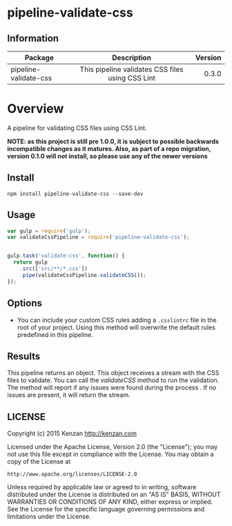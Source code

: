 # pipeline-validate-css

## Information

| Package       | Description   | Version|
| ------------- |:-------------:| -----:|
| pipeline-validate-css| This pipeline validates CSS files using CSS Lint| 0.3.0 |

# Overview

A pipeline for validating CSS files using CSS Lint.

**NOTE: as this project is still pre 1.0.0, it is subject to possible backwards incompatible changes as it matures.
Also, as part of a repo migration, version 0.1.0 will not install, so please use any of the newer versions**

## Install

`npm install pipeline-validate-css --save-dev`

## Usage
```javascript
var gulp = require('gulp');
var validateCssPipeline = require('pipeline-validate-css');


gulp.task('validate:css', function() {
  return gulp
    .src(['src/**/*.css'])
    .pipe(validateCssPipeline.validateCSS());
});
```

## Options

  + You can include your custom CSS rules adding a `.csslintrc` file in the root of your project. Using this method will overwrite the default rules predefined in this pipeline.

## Results

This pipeline returns an object. This object receives a stream with the CSS files to validate. You can call the _validateCSS_ method to run the validation. The method will report if any issues were found during the process . If no issues are present, it will return the stream.

## LICENSE

Copyright (c) 2015 Kenzan <http://kenzan.com>

Licensed under the Apache License, Version 2.0 (the "License");
you may not use this file except in compliance with the License.
You may obtain a copy of the License at

    http://www.apache.org/licenses/LICENSE-2.0

Unless required by applicable law or agreed to in writing, software
distributed under the License is distributed on an "AS IS" BASIS,
WITHOUT WARRANTIES OR CONDITIONS OF ANY KIND, either express or implied.
See the License for the specific language governing permissions and
limitations under the License.
